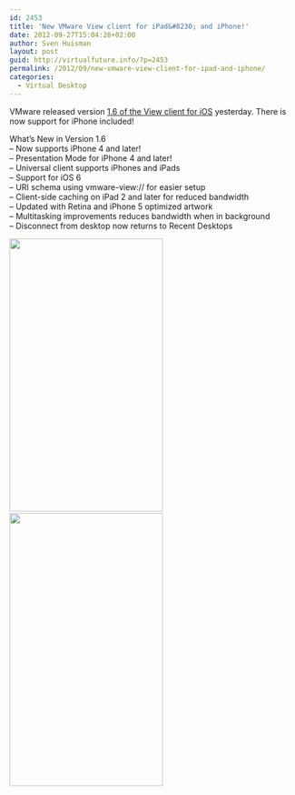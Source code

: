 ```yaml
---
id: 2453
title: 'New VMware View client for iPad&#8230; and iPhone!'
date: 2012-09-27T15:04:28+02:00
author: Sven Huisman
layout: post
guid: http://virtualfuture.info/?p=2453
permalink: /2012/09/new-vmware-view-client-for-ipad-and-iphone/
categories:
  - Virtual Desktop
---
```

VMware released version <a title="View client iOS" href="http://itunes.apple.com/us/app/vmware-view-for-ipad/id417993697" target="_blank">1.6 of the View client for iOS</a> yesterday. There is now support for iPhone included!

What&#8217;s New in Version 1.6  
&#8211; Now supports iPhone 4 and later!  
&#8211; Presentation Mode for iPhone 4 and later!  
&#8211; Universal client supports iPhones and iPads  
&#8211; Support for iOS 6  
&#8211; URI schema using vmware-view:// for easier setup  
&#8211; Client-side caching on iPad 2 and later for reduced bandwidth  
&#8211; Updated with Retina and iPhone 5 optimized artwork  
&#8211; Multitasking improvements reduces bandwidth when in background  
&#8211; Disconnect from desktop now returns to Recent Desktops

[<img class="size-full wp-image-2454 alignnone" title="ios-view" src="https://svenhuisman.com/wp-content/uploads/2012/09/ios-view.jpg" alt="" width="270" height="480" />](https://svenhuisman.com/wp-content/uploads/2012/09/ios-view.jpg)   [<img class="size-full wp-image-2455 alignnone" title="ios_view2" src="https://svenhuisman.com/wp-content/uploads/2012/09/ios_view2.jpg" alt="" width="270" height="480" />](https://svenhuisman.com/wp-content/uploads/2012/09/ios_view2.jpg)